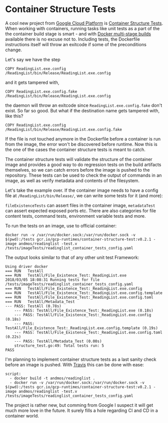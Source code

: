 Container Structure Tests
===
A cool new project from [Google Cloud Platform](https://cloud.google.com/) is [Container Structure Tests](https://github.com/GoogleCloudPlatform/container-structure-test). When working with containers, running tasks like unit tests as a part of the the container build stage is smart - and with [Docker multi-stage builds](https://docs.docker.com/develop/develop-images/multistage-build/) available there is no excuse not to.
Including tests, the Dockerfile instructions itself will throw an exitcode if some of the preconditions change.

Let's say we have the step
```
COPY ReadingList.exe.config /ReadingList/bin/Release/ReadingList.exe.config
```

and it gets tampered with,

```
COPY ReadingList.exe.config.fake /ReadingList/bin/Release/ReadingList.exe.config
```
the daemon will throw an exitcode since `ReadingList.exe.config.fake` don't exist.
So far so good. But what if the destination name gets tampered with, like this?

```
COPY ReadingList.exe.config /ReadingList/bin/Release/ReadingList.exe.config.fake
```
If the file is not touched anymore in the Dockerfile before a container is run from the image, the error won't be discovered before runtime. Now this is the one of the cases the container structure tests is meant to catch.

The container structure tests will validate the structure of the container image and provides a good way to do regression tests on the build artifacts themselves, so we can catch errors before the image is pushed to the repository. These tests can be used to check the output of commands in an image, as well as verify metadata and contents of the filesystem.

Let's take the example over. If the container image needs to have a config file at `/ReadingList/bin/Release/`, we can write some tests for it (and more):

<script src="https://gist.github.com/andmos/d63f2da228b2da60d0eff5a7d004ebb2.js"></script>

`fileExistenceTests` can assert files in the container image, `metadataTest` can assert expected exposed ports etc.
There are also categories for file content tests, command tests, environment variable tests and more.

To run the tests on an image, use to official container:

```
docker run -v /var/run/docker.sock:/var/run/docker.sock -v $(pwd):/tests gcr.io/gcp-runtimes/container-structure-test:v0.2.1 -image andmos/readinglist -test.v /tests/imageTests/readinglist_container_tests_config.yaml
```

The output looks similar to that of any other unit test Framework:

```
Using driver docker
=== RUN   TestAll
=== RUN   TestAll/File_Existence_Test:_ReadingList.exe
2018/03/05 18:08:31 Running tests for file /tests/imageTests/readinglist_container_tests_config.yaml
=== RUN   TestAll/File_Existence_Test:_ReadingList.exe.config
=== RUN   TestAll/File_Existence_Test:_ReadingList.exe.config.template
=== RUN   TestAll/File_Existence_Test:_ReadingList.exe.config.toml
=== RUN   TestAll/Metadata_Test
--- PASS: TestAll (0.78s)
    --- PASS: TestAll/File_Existence_Test:_ReadingList.exe (0.18s)
    --- PASS: TestAll/File_Existence_Test:_ReadingList.exe.config (0.18s)
    --- PASS: TestAll/File_Existence_Test:_ReadingList.exe.config.template (0.19s)
    --- PASS: TestAll/File_Existence_Test:_ReadingList.exe.config.toml (0.22s)
    --- PASS: TestAll/Metadata_Test (0.00s)
	structure_test.go:49: Total tests run: 5
PASS
```

I'm planning to implement container structure tests as a last sanity check before an image is pushed.
With [Travis](https://travis-ci.org/) this can be done with ease:

```
script:
  - docker build -t andmos/readinglist .
  - docker run -v /var/run/docker.sock:/var/run/docker.sock -v $(pwd):/tests gcr.io/gcp-runtimes/container-structure-test:v0.2.1 -image andmos/readinglist -test.v  /tests/imageTests/readinglist_container_tests_config.yaml
```

The project is rather new, but comming from Google I suspect it will get much more love in the future. It surely fills a hole regarding CI and CD in a container world.
